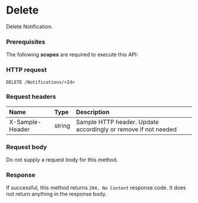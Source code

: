 # Delete

Delete Notification.
### Prerequisites
The following **scopes** are required to execute this API: 
### HTTP request
<!-- { "blockType": "ignored" } -->
```http
DELETE /Notifications/<Id>

```
### Request headers
| Name       | Type | Description|
|:---------------|:--------|:----------|
| X-Sample-Header  | string  | Sample HTTP header. Update accordingly or remove if not needed|

### Request body
Do not supply a request body for this method.


### Response
If successful, this method returns `204, No Content` response code. It does not return anything in the response body.


<!-- uuid: ec2007c5-d0c3-4bcc-89f1-bb284bbf2674
2015-10-16 16:12:41 UTC -->
<!-- {
  "type": "#page.annotation",
  "description": "Delete",
  "keywords": "",
  "section": "documentation",
  "tocPath": ""
}-->